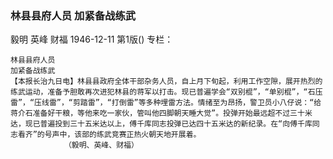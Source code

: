 ### 林县县府人员  加紧备战练武
毅明  英峰  财福
1946-12-11
第1版()
专栏：

    林县县府人员
    加紧备战练武
    【本报长治九日电】林县县政府全体干部杂务人员，自上月下旬起，利用工作空隙，展开热烈的练武运动，准备予胆敢再次进犯林县的蒋军以打击。现已普遍学会“双别棍”，“单别棍”，“石压雷”，“压线雷”，“剪踏雷”，“打倒雷”等多种埋雷方法。情绪至为昂扬，警卫员小八仔说：“给蒋介石准备好干粮，等他来吃一家伙，管叫他四脚朝天睡大觉”。投弹开始最远超不过三十米达，现已普遍投到三十五米达以上，傅千库同志投弹已达四十五米达的新纪录。在“向傅千库同志看齐”的号声中，该部的练武竞赛正热火朝天地开展着。
                （毅明、英峰、财福）
